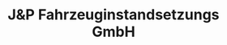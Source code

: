 ---
title: "J&P Fahrzeuginstandsetzungs GmbH"
url: /brandenburg-an-der-havel/jundp-fahrzeuginstandsetzungs-gmbh/
shop: Autowerkstatt
---